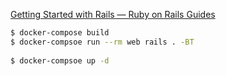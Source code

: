 [Getting Started with Rails — Ruby on Rails Guides](http://guides.rubyonrails.org/getting_started.html)

```sh
$ docker-compose build
$ docker-compsoe run --rm web rails . -BT
 
$ docker-compsoe up -d
```
